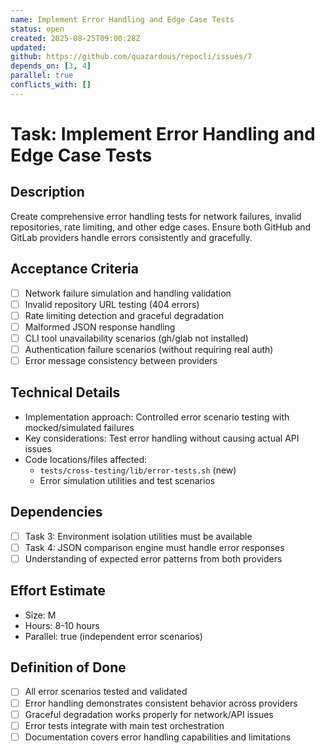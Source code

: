 ```yaml
---
name: Implement Error Handling and Edge Case Tests
status: open
created: 2025-08-25T09:00:28Z
updated: 
github: https://github.com/quazardous/repocli/issues/7
depends_on: [3, 4]
parallel: true
conflicts_with: []
---
```


# Task: Implement Error Handling and Edge Case Tests

## Description
Create comprehensive error handling tests for network failures, invalid repositories, rate limiting, and other edge cases. Ensure both GitHub and GitLab providers handle errors consistently and gracefully.

## Acceptance Criteria
- [ ] Network failure simulation and handling validation
- [ ] Invalid repository URL testing (404 errors)
- [ ] Rate limiting detection and graceful degradation
- [ ] Malformed JSON response handling
- [ ] CLI tool unavailability scenarios (gh/glab not installed)
- [ ] Authentication failure scenarios (without requiring real auth)
- [ ] Error message consistency between providers

## Technical Details
- Implementation approach: Controlled error scenario testing with mocked/simulated failures
- Key considerations: Test error handling without causing actual API issues
- Code locations/files affected:
  - `tests/cross-testing/lib/error-tests.sh` (new)
  - Error simulation utilities and test scenarios

## Dependencies
- [ ] Task 3: Environment isolation utilities must be available
- [ ] Task 4: JSON comparison engine must handle error responses
- [ ] Understanding of expected error patterns from both providers

## Effort Estimate
- Size: M
- Hours: 8-10 hours
- Parallel: true (independent error scenarios)

## Definition of Done
- [ ] All error scenarios tested and validated
- [ ] Error handling demonstrates consistent behavior across providers
- [ ] Graceful degradation works properly for network/API issues
- [ ] Error tests integrate with main test orchestration
- [ ] Documentation covers error handling capabilities and limitations
